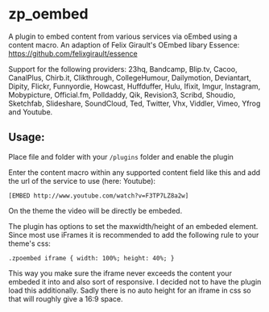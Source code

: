 zp_oembed
=========

A plugin to embed content from various services via oEmbed using a content macro. 
An adaption of Felix Girault's OEmbed libary Essence: https://github.com/felixgirault/essence

Support for the following providers: 23hq, Bandcamp, Blip.tv, Cacoo, CanalPlus, Chirb.it, Clikthrough, CollegeHumour, 
Dailymotion, Deviantart, Dipity, Flickr, Funnyordie, Howcast, Huffduffer, Hulu, Ifixit, Imgur, Instagram, Mobypicture, 
Official.fm, Polldaddy, Qik, Revision3, Scribd, Shoudio, Sketchfab, Slideshare, SoundCloud, Ted, Twitter, Vhx, Viddler, 
Vimeo, Yfrog and Youtube.



Usage:
--------
Place file and folder with your `/plugins` folder and enable the plugin

Enter the content macro within any supported content field like this and add the url of the service to use (here: Youtube):

`[EMBED http://www.youtube.com/watch?v=F3TP7LZ8a2w]`

On the theme the video will be directly be embeded.

The plugin has options to set the maxwidth/height of an embeded element. Since most use iFrames it is recommended to 
add the following rule to your theme's css:

`.zpoembed iframe { width: 100%; height: 40%; }` 

This way you make sure the iframe never exceeds the content your embeded it into and also sort of responsive. I decided not to have the plugin load this additionally.
Sadly there is no auto height for an iframe in css so that will roughly give a 16:9 space.
